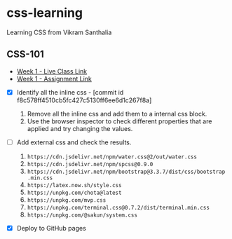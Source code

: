 # css-learning

Learning CSS from Vikram Santhalia

## CSS-101

- [Week 1 - Live Class Link](https://www.youtube.com/watch?v=XjxFlh9MTVs)
- [Week 1 - Assignment Link](https://false-snowman-2ff.notion.site/Week-1-Assignment-79ad9b92636c470fab676bae1834fe49)

- [x] Identify all the inline css - [commit id f8c578ff4510cb5fc427c5130ff6ee6d1c267f8a]

  1. Remove all the inline css and add them to a internal css block.
  2. Use the browser inspector to check different properties that are applied and try changing the values.

- [ ] Add external css and check the results.

  1.  `https://cdn.jsdelivr.net/npm/water.css@2/out/water.css`
  2.  `https://cdn.jsdelivr.net/npm/spcss@0.9.0`
  3.  `https://cdn.jsdelivr.net/npm/bootstrap@3.3.7/dist/css/bootstrap.min.css`
  4.  `https://latex.now.sh/style.css`
  5.  `https://unpkg.com/chota@latest`
  6.  `https://unpkg.com/mvp.css`
  7.  `https://unpkg.com/terminal.css@0.7.2/dist/terminal.min.css`
  8.  `https://unpkg.com/@sakun/system.css`

- [x] Deploy to GitHub pages
